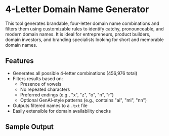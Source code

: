 # 4-Letter Domain Name Generator

This tool generates brandable, four-letter domain name combinations and filters them using customizable rules to identify catchy, pronounceable, and modern domain names. It is ideal for entrepreneurs, product builders, domain investors, and branding specialists looking for short and memorable domain names.

## Features

- Generates all possible 4-letter combinations (456,976 total)
- Filters results based on:
  - Presence of vowels
  - No repeated characters
  - Preferred endings (e.g., "x", "z", "o", "n", "r")
  - Optional GenAI-style patterns (e.g., contains "ai", "ml", "nn")
- Outputs filtered names to a `.txt` file
- Easily extensible for domain availability checks

## Sample Output

